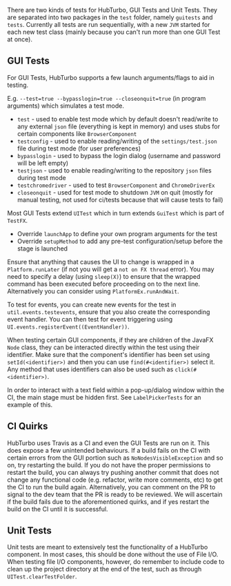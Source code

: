 There are two kinds of tests for HubTurbo, GUI Tests and Unit Tests. They are separated into two packages in the `test` folder, namely `guitests` and `tests`. Currently all tests are run sequentially, with a new `JVM` started for each new test class (mainly because you can't run more than one GUI Test at once).  

## GUI Tests

For GUI Tests, HubTurbo supports a few launch arguments/flags to aid in testing. 

E.g. `--test=true --bypasslogin=true --closeonquit=true` (in program arguments) which simulates a test mode. 
- `test` - used to enable test mode which by default doesn't read/write to any external `json` file (everything is kept in memory) and uses stubs for certain components like `BrowserComponent`
- `testconfig` - used to enable reading/writing of the `settings/test.json` file during test mode (for user preferences)
- `bypasslogin` - used to bypass the login dialog (username and password will be left empty)
- `testjson` - used to enable reading/writing to the repository `json` files during test mode
- `testchromedriver` - used to test `BrowserComponent` and `ChromeDriverEx`
- `closeonquit` - used for test mode to shutdown `JVM` on quit (mostly for manual testing, not used for ci/tests because that will cause tests to fail)

Most GUI Tests extend `UITest` which in turn extends `GuiTest` which is part of `TestFX`. 
- Override `launchApp` to define your own program arguments for the test
- Override `setupMethod` to add any pre-test configuration/setup before the stage is launched

Ensure that anything that causes the UI to change is wrapped in a `Platform.runLater` (if not you will get a `not on FX thread` error). You may need to specify a delay (using `sleep(X)`) to ensure that the wrapped command has been executed before proceeding on to the next line. Alternatively you can consider using `PlatformEx.runAndWait`. 

To test for events, you can create new events for the test in `util.events.testevents`, ensure that you also create the corresponding event handler. You can then test for event triggering using `UI.events.registerEvent((EventHandler))`. 

When testing certain GUI components, if they are children of the JavaFX `Node` class, they can be interacted directly within the test using their identifier. Make sure that the component's identifier has been set using `setId(<identifier>)` and then you can use `find(#<identifier>)` select it. Any method that uses identifiers can also be used such as `click(#<identifier>)`. 

In order to interact with a text field within a pop-up/dialog window within the CI, the main stage must be hidden first. See `LabelPickerTests` for an example of this. 

## CI Quirks

HubTurbo uses Travis as a CI and even the GUI Tests are run on it. This does expose a few unintended behaviours. If a build fails on the CI with certain errors from the GUI portion such as `NoNodesVisibleException` and so on, try restarting the build. If you do not have the proper permissions to restart the build, you can always try pushing another commit that does not change any functional code (e.g. refactor, write more comments, etc) to get the CI to run the build again. Alternatively, you can comment on the PR to signal to the dev team that the PR is ready to be reviewed. We will ascertain if the build fails due to the aforementioned quirks, and if yes restart the build on the CI until it is successful.

## Unit Tests

Unit tests are meant to extensively test the functionality of a HubTurbo component. In most cases, this should be done without the use of File I/O. When testing file I/O components, however, do remember to include code to clean up the project directory at the end of the test, such as through `UITest.clearTestFolder`.